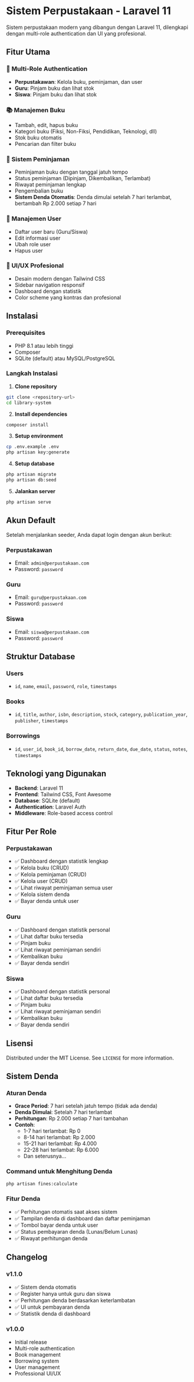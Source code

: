 # Sistem Perpustakaan - Laravel 11

Sistem perpustakaan modern yang dibangun dengan Laravel 11, dilengkapi dengan multi-role authentication dan UI yang profesional.

## Fitur Utama

### 🔐 Multi-Role Authentication
- **Perpustakawan**: Kelola buku, peminjaman, dan user
- **Guru**: Pinjam buku dan lihat stok
- **Siswa**: Pinjam buku dan lihat stok

### 📚 Manajemen Buku
- Tambah, edit, hapus buku
- Kategori buku (Fiksi, Non-Fiksi, Pendidikan, Teknologi, dll)
- Stok buku otomatis
- Pencarian dan filter buku

### 📖 Sistem Peminjaman
- Peminjaman buku dengan tanggal jatuh tempo
- Status peminjaman (Dipinjam, Dikembalikan, Terlambat)
- Riwayat peminjaman lengkap
- Pengembalian buku
- **Sistem Denda Otomatis**: Denda dimulai setelah 7 hari terlambat, bertambah Rp 2.000 setiap 7 hari

### 👥 Manajemen User
- Daftar user baru (Guru/Siswa)
- Edit informasi user
- Ubah role user
- Hapus user

### 🎨 UI/UX Profesional
- Desain modern dengan Tailwind CSS
- Sidebar navigation responsif
- Dashboard dengan statistik
- Color scheme yang kontras dan profesional

## Instalasi

### Prerequisites
- PHP 8.1 atau lebih tinggi
- Composer
- SQLite (default) atau MySQL/PostgreSQL

### Langkah Instalasi

1. **Clone repository**
```bash
git clone <repository-url>
cd library-system
```

2. **Install dependencies**
```bash
composer install
```

3. **Setup environment**
```bash
cp .env.example .env
php artisan key:generate
```

4. **Setup database**
```bash
php artisan migrate
php artisan db:seed
```

5. **Jalankan server**
```bash
php artisan serve
```

## Akun Default

Setelah menjalankan seeder, Anda dapat login dengan akun berikut:

### Perpustakawan
- Email: `admin@perpustakaan.com`
- Password: `password`

### Guru
- Email: `guru@perpustakaan.com`
- Password: `password`

### Siswa
- Email: `siswa@perpustakaan.com`
- Password: `password`

## Struktur Database

### Users
- `id`, `name`, `email`, `password`, `role`, `timestamps`

### Books
- `id`, `title`, `author`, `isbn`, `description`, `stock`, `category`, `publication_year`, `publisher`, `timestamps`

### Borrowings
- `id`, `user_id`, `book_id`, `borrow_date`, `return_date`, `due_date`, `status`, `notes`, `timestamps`

## Teknologi yang Digunakan

- **Backend**: Laravel 11
- **Frontend**: Tailwind CSS, Font Awesome
- **Database**: SQLite (default)
- **Authentication**: Laravel Auth
- **Middleware**: Role-based access control

## Fitur Per Role

### Perpustakawan
- ✅ Dashboard dengan statistik lengkap
- ✅ Kelola buku (CRUD)
- ✅ Kelola peminjaman (CRUD)
- ✅ Kelola user (CRUD)
- ✅ Lihat riwayat peminjaman semua user
- ✅ Kelola sistem denda
- ✅ Bayar denda untuk user

### Guru
- ✅ Dashboard dengan statistik personal
- ✅ Lihat daftar buku tersedia
- ✅ Pinjam buku
- ✅ Lihat riwayat peminjaman sendiri
- ✅ Kembalikan buku
- ✅ Bayar denda sendiri

### Siswa
- ✅ Dashboard dengan statistik personal
- ✅ Lihat daftar buku tersedia
- ✅ Pinjam buku
- ✅ Lihat riwayat peminjaman sendiri
- ✅ Kembalikan buku
- ✅ Bayar denda sendiri

## Lisensi

Distributed under the MIT License. See `LICENSE` for more information.

## Sistem Denda

### Aturan Denda
- **Grace Period**: 7 hari setelah jatuh tempo (tidak ada denda)
- **Denda Dimulai**: Setelah 7 hari terlambat
- **Perhitungan**: Rp 2.000 setiap 7 hari tambahan
- **Contoh**:
  - 1-7 hari terlambat: Rp 0
  - 8-14 hari terlambat: Rp 2.000
  - 15-21 hari terlambat: Rp 4.000
  - 22-28 hari terlambat: Rp 6.000
  - Dan seterusnya...

### Command untuk Menghitung Denda
```bash
php artisan fines:calculate
```

### Fitur Denda
- ✅ Perhitungan otomatis saat akses sistem
- ✅ Tampilan denda di dashboard dan daftar peminjaman
- ✅ Tombol bayar denda untuk user
- ✅ Status pembayaran denda (Lunas/Belum Lunas)
- ✅ Riwayat perhitungan denda

## Changelog

### v1.1.0
- ✅ Sistem denda otomatis
- ✅ Register hanya untuk guru dan siswa
- ✅ Perhitungan denda berdasarkan keterlambatan
- ✅ UI untuk pembayaran denda
- ✅ Statistik denda di dashboard

### v1.0.0
- Initial release
- Multi-role authentication
- Book management
- Borrowing system
- User management
- Professional UI/UX
